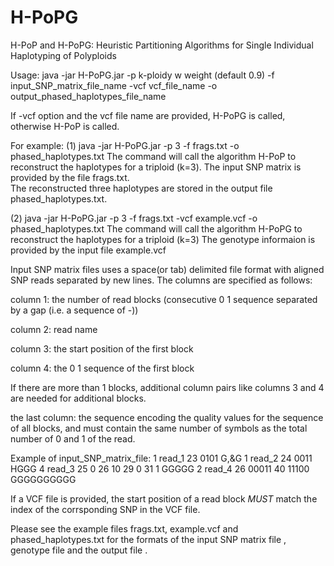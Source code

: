# H-PoPG
H-PoP and H-PoPG:  Heuristic Partitioning Algorithms for Single Individual Haplotyping of Polyploids

Usage: 
       java -jar H-PoPG.jar -p k-ploidy w weight (default 0.9) -f input_SNP_matrix_file_name -vcf vcf_file_name  -o output_phased_haplotypes_file_name

If -vcf option and the vcf file name are provided, H-PoPG is called, otherwise H-PoP is called.

For example: 
(1)  java -jar H-PoPG.jar -p 3 -f frags.txt -o phased_haplotypes.txt
   The command will call the algorithm H-PoP to reconstruct the haplotypes for a triploid (k=3). 
   The input SNP matrix is provided by the file frags.txt.  
   The reconstructed three haplotypes are stored in the output file phased_haplotypes.txt.

(2) java -jar H-PoPG.jar -p 3 -f frags.txt -vcf example.vcf -o phased_haplotypes.txt
   The command will call the algorithm H-PoPG to reconstruct the haplotypes for a triploid (k=3)
   The genotype informaion is provided by the input file example.vcf
   
Input SNP matrix files uses a space(or tab) delimited file format with aligned SNP reads separated by new lines. 
The columns are specified as follows:

column 1: the number of read blocks (consecutive 0 1 sequence separated by a gap (i.e. a sequence of -))

column 2: read name

column 3: the start position of the first block

column 4: the 0 1 sequence of the first block

If there are more than 1 blocks, additional column pairs like columns 3 and 4 are needed for additional blocks. 

the last column: 
the sequence encoding the quality values for the sequence of all blocks, and must contain the same number of symbols as the total number of 0 and 1 of the read.

Example of input_SNP_matrix_file: 
1 read_1 23 0101 G,&G
1 read_2 24 0011 HGGG
4 read_3 25 0 26 10 29 0 31 1 GGGGG 
2 read_4 26 00011 40 11100 GGGGGGGGGG

If a VCF file is provided, the start position of a read block _MUST_ match the index of the corrsponding SNP in the VCF file.

Please see the example files frags.txt, example.vcf and phased_haplotypes.txt
for the formats of the input SNP matrix file , genotype file and the output file . 
